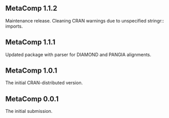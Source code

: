 ## MetaComp 1.1.2

Maintenance release. Cleaning CRAN warnings due to unspecified stringr:: imports.

## MetaComp 1.1.1

Updated package with parser for DIAMOND and PANGIA alignments.

## MetaComp 1.0.1

The initial CRAN-distributed version.

## MetaComp 0.0.1

The initial submission.